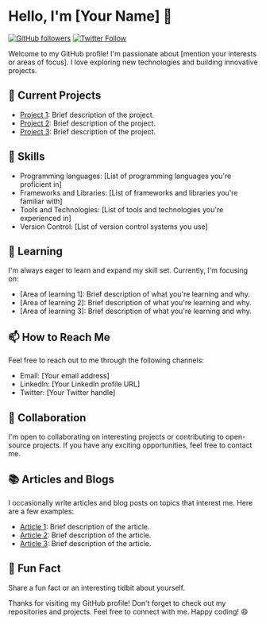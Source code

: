 # Hello, I'm [Your Name] 👋

[![GitHub followers](https://img.shields.io/github/followers/yourusername.svg?style=social&label=Follow)](https://github.com/yourusername)
[![Twitter Follow](https://img.shields.io/twitter/follow/yourusername.svg?style=social)](https://twitter.com/yourusername)

Welcome to my GitHub profile! I'm passionate about [mention your interests or areas of focus]. I love exploring new technologies and building innovative projects. 

## 🔭 Current Projects

- [Project 1](link): Brief description of the project.
- [Project 2](link): Brief description of the project.
- [Project 3](link): Brief description of the project.

## 💼 Skills

- Programming languages: [List of programming languages you're proficient in]
- Frameworks and Libraries: [List of frameworks and libraries you're familiar with]
- Tools and Technologies: [List of tools and technologies you're experienced in]
- Version Control: [List of version control systems you use]

## 🌱 Learning

I'm always eager to learn and expand my skill set. Currently, I'm focusing on:

- [Area of learning 1]: Brief description of what you're learning and why.
- [Area of learning 2]: Brief description of what you're learning and why.
- [Area of learning 3]: Brief description of what you're learning and why.

## 📫 How to Reach Me

Feel free to reach out to me through the following channels:

- Email: [Your email address]
- LinkedIn: [Your LinkedIn profile URL]
- Twitter: [Your Twitter handle]

## 🤝 Collaboration

I'm open to collaborating on interesting projects or contributing to open-source projects. If you have any exciting opportunities, feel free to contact me.

## 📚 Articles and Blogs

I occasionally write articles and blog posts on topics that interest me. Here are a few examples:

- [Article 1](link): Brief description of the article.
- [Article 2](link): Brief description of the article.
- [Article 3](link): Brief description of the article.

## 🌟 Fun Fact

Share a fun fact or an interesting tidbit about yourself.

Thanks for visiting my GitHub profile! Don't forget to check out my repositories and projects. Feel free to connect with me. Happy coding! 😄
